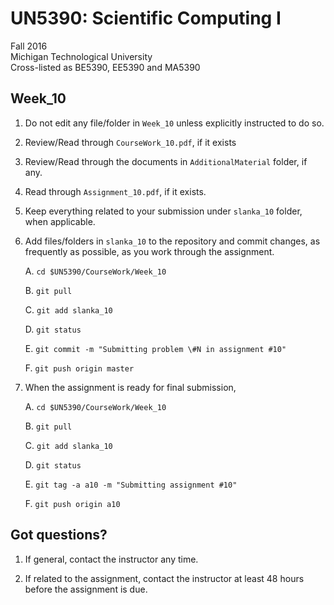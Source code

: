 # UN5390: Scientific Computing I          

Fall 2016        
Michigan Technological University                             
Cross-listed as BE5390, EE5390 and MA5390        


## Week_10

  1. Do not edit any file/folder in ```Week_10``` unless explicitly instructed to do so.

  2. Review/Read through ```CourseWork_10.pdf```, if it exists

  3. Review/Read through the documents in ```AdditionalMaterial``` folder, if any.

  4. Read through ```Assignment_10.pdf```, if it exists.

  5. Keep everything related to your submission under ```slanka_10``` folder, when applicable.

  6. Add files/folders in ```slanka_10``` to the repository and commit changes, as frequently as possible, as you work through the assignment.

     A. ```cd $UN5390/CourseWork/Week_10```

     B. ```git pull```

     C. ```git add slanka_10```

     D. ```git status```

     E. ```git commit -m "Submitting problem \#N in assignment #10"```

     F. ```git push origin master```

  7. When the assignment is ready for final submission,

     A. ```cd $UN5390/CourseWork/Week_10```

     B. ```git pull```

     C. ```git add slanka_10```

     D. ```git status```

     E. ```git tag -a a10 -m "Submitting assignment #10"```

     F. ```git push origin a10```


## Got questions?

  1. If general, contact the instructor any time.      

  2. If related to the assignment, contact the instructor at least 48 hours before the assignment is due.
